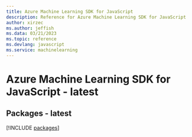 ```yaml
---
title: Azure Machine Learning SDK for JavaScript
description: Reference for Azure Machine Learning SDK for JavaScript
author: xirzec
ms.author: jeffish
ms.data: 03/21/2023
ms.topic: reference
ms.devlang: javascript
ms.service: machinelearning
---
```

# Azure Machine Learning SDK for JavaScript - latest
## Packages - latest
[!INCLUDE [packages](machine-learning-index.md)]